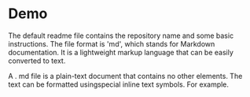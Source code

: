 

# Demo

The default readme file contains the repository name and some basic instructions. The file format is 'md', 
which stands for Markdown documentation. It is a lightweight markup language that can be easily converted to text.

A . md file is a plain-text document that contains no other elements. The text can be formatted usingspecial inline text symbols. For example.
